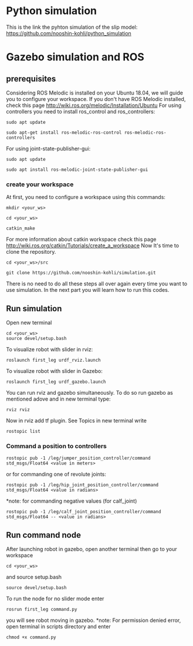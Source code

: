# Python simulation
This is the link the pyhton simulation of the slip model: https://github.com/nooshin-kohli/python_simulation
# Gazebo simulation and ROS
## prerequisites
Considering ROS Melodic is installed on your Ubuntu 18.04, we will guide you to configure your workspace.
If you don't have ROS Melodic installed, check this page http://wiki.ros.org/melodic/Installation/Ubuntu
For using controllers you need to install ros_control and ros_controllers:
```
sudo apt update
```
```
sudo apt-get install ros-melodic-ros-control ros-melodic-ros-controllers
```
For using joint-state-publisher-gui:
```
sudo apt update
```
```
sudo apt install ros-melodic-joint-state-publisher-gui
```
### create your workspace
At first, you need to configure a workspace using this commands:
```
mkdir <your_ws>
```
```
cd <your_ws>
```
```
catkin_make
```
For more information about catkin workspace check this page http://wiki.ros.org/catkin/Tutorials/create_a_workspace
Now It's time to clone the repository.
```
cd <your_ws>/src
```
```
git clone https://github.com/nooshin-kohli/simulation.git
```
There is no need to do all these steps all over again every time you want to use simulation. In the next part you will learn how to run this codes.
## Run simulation
Open new terminal
```
cd <your_ws>
source devel/setup.bash
```
To visualize robot with slider in rviz:
```
roslaunch first_leg urdf_rviz.launch
```
To visualize robot with slider in Gazebo:
```
roslaunch first_leg urdf_gazebo.launch
```
You can run rviz and gazebo simultaneously. To do so run gazebo as mentioned adove and in new terminal type:
```
rviz rviz
```
Now in rviz add tf plugin.
See Topics in new terminal write 
```
rostopic list
```
### Command a position to controllers
```
rostopic pub -1 /leg/jumper_position_controller/command std_msgs/Float64 <value in meters>
```
or for commanding one of revolute joints:
```
rostopic pub -1 /leg/hip_joint_position_controller/command std_msgs/Float64 <value in radians>
```
*note: for commanding negative values (for calf_joint) 
```
rostopic pub -1 /leg/calf_joint_position_controller/command std_msgs/Float64 -- <value in radians>
``` 

## Run command node
After launching robot in gazebo, open another terminal then go to your workspace 
```
cd <your_ws>
``` 
and source setup.bash 
```
source devel/setup.bash
``` 
To run the node for no slider mode enter 
```
rosrun first_leg command.py
``` 
you will see robot moving in gazebo.
*note: For permission denied error, open terminal in scripts directory and enter 
```
chmod +x command.py
```
